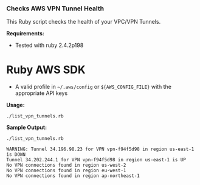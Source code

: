 ### Checks AWS VPN Tunnel Health

This Ruby script checks the health of your VPC/VPN Tunnels.

**Requirements:**

* Tested with ruby 2.4.2p198
# Ruby AWS SDK
* A valid profile in `~/.aws/config` or `${AWS_CONFIG_FILE}` with the appropriate API keys

**Usage:**

```
./list_vpn_tunnels.rb
```  

**Sample Output:**

```
./list_vpn_tunnels.rb

WARNING: Tunnel 34.196.98.23 for VPN vpn-f94f5d98 in region us-east-1 is DOWN
Tunnel 34.202.244.1 for VPN vpn-f94f5d98 in region us-east-1 is UP
No VPN connections found in region us-west-2
No VPN connections found in region eu-west-1
No VPN connections found in region ap-northeast-1
```

